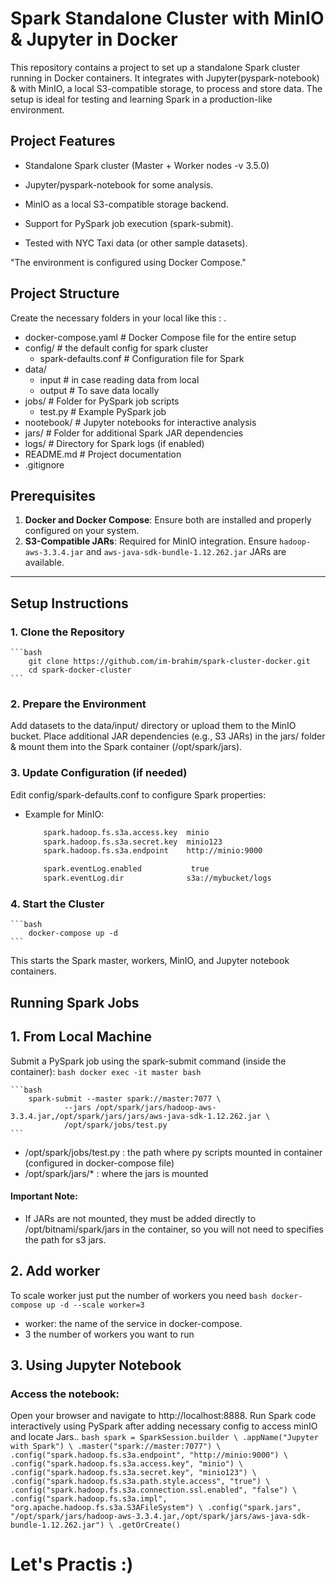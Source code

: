 # Spark Standalone Cluster with MinIO & Jupyter in Docker
This repository contains a project to set up a standalone Spark cluster running in Docker containers. It integrates with Jupyter(pyspark-notebook) & with MinIO, a local S3-compatible storage, to process and store data. The setup is ideal for testing and learning Spark in a production-like environment.

## Project Features

- Standalone Spark cluster (Master + Worker nodes -v 3.5.0)

- Jupyter/pyspark-notebook for some analysis.

- MinIO as a local S3-compatible storage backend.

- Support for PySpark job execution (spark-submit).

- Tested with NYC Taxi data (or other sample datasets).

"The environment is configured using Docker Compose."

## Project Structure

Create the necessary folders in your local like this :
.
- docker-compose.yaml               # Docker Compose file for the entire setup
- config/                           # the default config for spark cluster
    - spark-defaults.conf           # Configuration file for Spark
- data/
    - input                         # in case reading data from local
    - output                        # To save data locally
- jobs/                             # Folder for PySpark job scripts
    - test.py                       # Example PySpark job
- nootebook/                        # Jupyter notebooks for interactive analysis
- jars/                             # Folder for additional Spark JAR dependencies
- logs/                             # Directory for Spark logs (if enabled)
- README.md                         # Project documentation
- .gitignore             

## Prerequisites

1. **Docker and Docker Compose**: Ensure both are installed and properly configured on your system.
2. **S3-Compatible JARs**: Required for MinIO integration. Ensure `hadoop-aws-3.3.4.jar` and `aws-java-sdk-bundle-1.12.262.jar` JARs are available.

---

## Setup Instructions

### 1. Clone the Repository
    ```bash
        git clone https://github.com/im-brahim/spark-cluster-docker.git
        cd spark-docker-cluster
    ```

### 2. Prepare the Environment
Add datasets to the data/input/ directory or upload them to the MinIO bucket.
Place additional JAR dependencies (e.g., S3 JARs) in the jars/ folder & mount them into the Spark container (/opt/spark/jars).

### 3. Update Configuration (if needed)
Edit config/spark-defaults.conf to configure Spark properties:
- Example for MinIO:
    ```bash
        spark.hadoop.fs.s3a.access.key  minio
        spark.hadoop.fs.s3a.secret.key  minio123
        spark.hadoop.fs.s3a.endpoint    http://minio:9000

        spark.eventLog.enabled           true
        spark.eventLog.dir              s3a://mybucket/logs
    ```

### 4. Start the Cluster
    ```bash
        docker-compose up -d
    ```
This starts the Spark master, workers, MinIO, and Jupyter notebook containers.

## Running Spark Jobs
## 1. From Local Machine
Submit a PySpark job using the spark-submit command (inside the container):
    ```bash
        docker exec -it master bash
    ```
    
    ```bash
        spark-submit --master spark://master:7077 \
                --jars /opt/spark/jars/hadoop-aws-3.3.4.jar,/opt/spark/jars/jars/aws-java-sdk-1.12.262.jar \
                /opt/spark/jobs/test.py
    ```
- /opt/spark/jobs/test.py : the path where py scripts mounted in container (configured in docker-compose file)
- /opt/spark/jars/*       : where the jars is mounted
#### Important Note:
- If JARs are not mounted, they must be added directly to /opt/bitnami/spark/jars in the container, so you will not need to specifies the path for s3 jars.

## 2. Add worker 
To scale worker just put the number of workers you need 
    ```bash
        docker-compose up -d --scale worker=3
    ```
- worker: the name of the service in docker-compose.
- 3 the number of workers you want to run

## 3. Using Jupyter Notebook
### Access the notebook:
Open your browser and navigate to http://localhost:8888.
Run Spark code interactively using PySpark after adding necessary config to access minIO and locate Jars..
    ```bash
        spark = SparkSession.builder \
        .appName("Jupyter with Spark") \
        .master("spark://master:7077") \
        .config("spark.hadoop.fs.s3a.endpoint", "http://minio:9000") \
        .config("spark.hadoop.fs.s3a.access.key", "minio") \
        .config("spark.hadoop.fs.s3a.secret.key", "minio123") \
        .config("spark.hadoop.fs.s3a.path.style.access", "true") \
        .config("spark.hadoop.fs.s3a.connection.ssl.enabled", "false") \
        .config("spark.hadoop.fs.s3a.impl", "org.apache.hadoop.fs.s3a.S3AFileSystem") \
        .config("spark.jars", "/opt/spark/jars/hadoop-aws-3.3.4.jar,/opt/spark/jars/aws-java-sdk-bundle-1.12.262.jar") \
        .getOrCreate()
    ```

# Let's Practis :)
